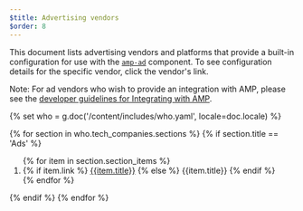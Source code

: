```yaml
---
$title: Advertising vendors
$order: 8
---
```


This document lists advertising vendors and platforms that provide a built-in configuration for use with the [`amp-ad`](/docs/reference/components/amp-ad.html) component. To see configuration details for the specific vendor, click the vendor's link.

Note: For ad vendors who wish to provide an integration with AMP, please see the [developer guidelines for Integrating with AMP](https://github.com/ampproject/amphtml/blob/master/ads/README.md#developer-guidelines-for-a-pull-request).

{% set who = g.doc('/content/includes/who.yaml', locale=doc.locale) %}

<div class="ads-container">
  {% for section in who.tech_companies.sections %}
    {% if section.title == 'Ads' %}
        <ol class="item-container">
        {% for item in section.section_items %}
          <li class="item">
            {% if item.link %}
              <a href="{{item.link}}">{{item.title}}</a>
            {% else %}
              {{item.title}}
            {% endif %}
          </li>
        {% endfor %}
        </ol>
      {% endif %}
  {% endfor %}
</div>

